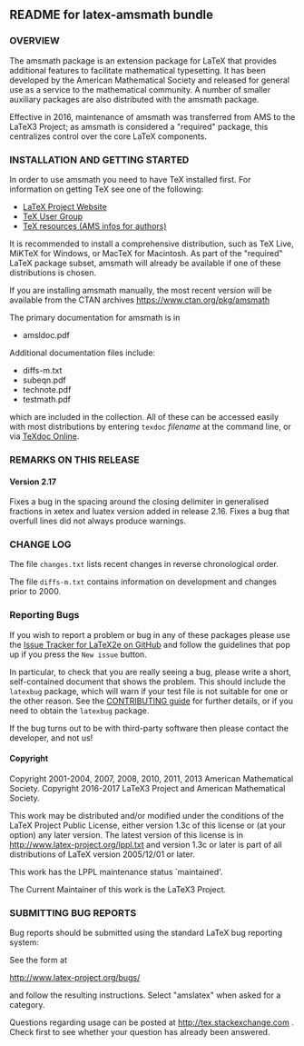 ## README for latex-amsmath bundle


### OVERVIEW

The amsmath package is an extension package for LaTeX that provides
additional features to facilitate mathematical typesetting. It has been
developed by the American Mathematical Society and released for general
use as a service to the mathematical community. A number of smaller
auxiliary packages are also distributed with the amsmath package.

Effective in 2016, maintenance of amsmath was transferred from AMS to
the LaTeX3 Project; as amsmath is considered a "required" package, this
centralizes control over the core LaTeX components.


### INSTALLATION AND GETTING STARTED

In order to use amsmath you need to have TeX installed first.
For information on getting TeX see one of the following:

 - [LaTeX Project Website](https://www.latex-project.org/)
 - [TeX User Group](https://www.tug.org/)
 - [TeX resources (AMS infos for authors)](https://www.ams.org/tex/tex-resources)

It is recommended to install a comprehensive distribution, such as
TeX Live, MiKTeX for Windows, or MacTeX for Macintosh.
As part of the "required" LaTeX package subset, amsmath
will already be available if one of these distributions is chosen.

If you are installing amsmath manually, the most recent version
will be available from the CTAN archives
https://www.ctan.org/pkg/amsmath


The primary documentation for amsmath is in

 - amsldoc.pdf

Additional documentation files include:

 - diffs-m.txt
 - subeqn.pdf
 - technote.pdf
 - testmath.pdf

which are included in the collection.  All of these can be accessed
easily with most distributions by entering `texdoc` *filename* at the
command line, or via [TeXdoc Online](http://texdoc.net).



### REMARKS ON THIS RELEASE

#### Version 2.17

Fixes a bug in the spacing around the closing delimiter in generalised
fractions in xetex and luatex version added in release 2.16.
Fixes a bug that overfull lines did not always produce warnings.


### CHANGE LOG

The file `changes.txt` lists recent changes in reverse chronological order.

The file `diffs-m.txt` contains information on development and changes
prior to 2000.


### Reporting Bugs

If you wish to report a problem or bug in any of these packages
please use the 
[Issue Tracker for LaTeX2e on GitHub](https://github.com/latex3/latex2e/issues)
and follow the guidelines that pop up if you press the `New issue` button.


In particular, to check that you are really seeing a bug, please write
a short, self-contained document that shows the problem. This should
include the `latexbug` package, which will warn if your test file is
not suitable for one or the other reason. See the [CONTRIBUTING
guide](https://github.com/latex3/latex2e/blob/master/CONTRIBUTING.md)
for further details, or if you need to obtain the `latexbug` package.

If the bug turns out to be with third-party software then please
contact the developer, and not us!


#### Copyright

Copyright 2001-2004, 2007, 2008, 2010, 2011, 2013 American Mathematical Society.
Copyright 2016-2017 LaTeX3 Project and American Mathematical Society.

This work may be distributed and/or modified under the
conditions of the LaTeX Project Public License, either version 1.3c
of this license or (at your option) any later version.
The latest version of this license is in
  http://www.latex-project.org/lppl.txt
and version 1.3c or later is part of all distributions of LaTeX
version 2005/12/01 or later.

This work has the LPPL maintenance status `maintained'.

The Current Maintainer of this work is the LaTeX3 Project.



### SUBMITTING BUG REPORTS

Bug reports should be submitted using the standard LaTeX bug reporting
system:

See the form at

http://www.latex-project.org/bugs/

and follow the resulting instructions. Select "amslatex" when asked
for a category.

Questions regarding usage can be posted at http://tex.stackexchange.com .
Check first to see whether your question has already been answered.
